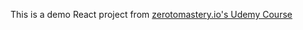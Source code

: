This is a demo React project from [zerotomastery.io's Udemy Course](https://www.udemy.com/course/complete-react-developer-zero-to-mastery/)